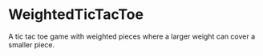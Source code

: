 # WeightedTicTacToe
A tic tac toe game with weighted pieces where a larger weight can cover a smaller piece.
